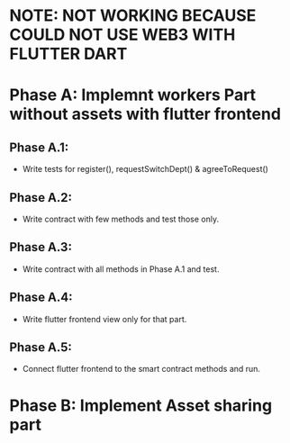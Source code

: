 # NOTE: NOT WORKING BECAUSE COULD NOT USE WEB3 WITH FLUTTER DART
# Phase A: Implemnt workers Part without assets with flutter frontend
## Phase A.1:
- Write tests for register(), requestSwitchDept() & agreeToRequest()
## Phase A.2:
- Write contract with few methods and test those only.
## Phase A.3:
- Write contract with all methods in Phase A.1 and test.
## Phase A.4:
- Write flutter frontend view only for that part.
## Phase A.5:
- Connect flutter frontend to the smart contract methods and run.
# Phase B: Implement Asset sharing part
